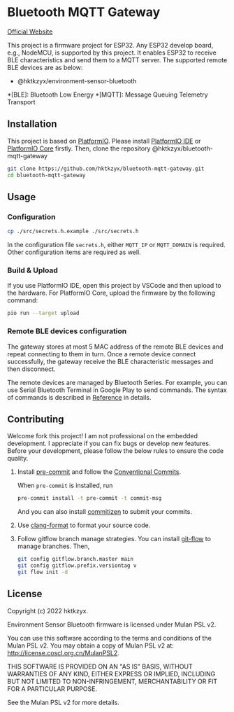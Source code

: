 # Bluetooth MQTT Gateway

[Official Website](https://hktkzyx.github.io/bluetooth-mqtt-gateway/)

This project is a firmware project for ESP32.
Any ESP32 develop board, e.g., NodeMCU, is supported by this project.
It enables ESP32 to receive BLE characteristics and send them to a MQTT server.
The supported remote BLE devices are as below:

- @hktkzyx/environment-sensor-bluetooth

*[BLE]: Bluetooth Low Energy
*[MQTT]: Message Queuing Telemetry Transport

## Installation

This project is based on [PlatformIO](https://platformio.org/).
Please install [PlatformIO IDE](https://platformio.org/platformio-ide)
or [PlatformIO Core](https://platformio.org/install/cli) firstly.
Then, clone the repository @hktkzyx/bluetooth-mqtt-gateway

```bash
git clone https://github.com/hktkzyx/bluetooth-mqtt-gateway.git
cd bluetooth-mqtt-gateway
```

## Usage

### Configuration

```bash
cp ./src/secrets.h.example ./src/secrets.h
```

In the configuration file `secrets.h`, either `MQTT_IP` or `MQTT_DOMAIN` is required.
Other configuration items are required as well.

### Build & Upload

If you use PlatformIO IDE, open this project by VSCode and then upload to the hardware.
For PlatformIO Core, upload the firmware by the following command:

```bash
pio run --target upload
```

### Remote BLE devices configuration

The gateway stores at most 5 MAC address of the remote BLE devices
and repeat connecting to them in turn.
Once a remote device connect successfully, the gateway receive the BLE characteristic messages
and then disconnect.

The remote devices are managed by Bluetooth Series.
For example, you can use Serial Bluetooth Terminal in Google Play to send commands.
The syntax of commands is described in [Reference](reference.md) in details.

## Contributing

Welcome fork this project!
I am not professional on the embedded development.
I appreciate if you can fix bugs or develop new features.
Before your development, please follow the below rules to ensure the code quality.

1. Install [pre-commit](https://pre-commit.com/)
   and follow the [Conventional Commits](https://www.conventionalcommits.org/en/v1.0.0/).

    When `pre-commit` is installed, run

    ```bash
    pre-commit install -t pre-commit -t commit-msg
    ```

    And you can also install [commitizen](https://github.com/commitizen-tools/commitizen) to submit your commits.

2. Use [clang-format](https://clang.llvm.org/docs/ClangFormat.html) to format your source code.
3. Follow gitflow branch manage strategies.
    You can install [git-flow](https://github.com/petervanderdoes/gitflow-avh) to manage branches. Then,

    ```bash
    git config gitflow.branch.master main
    git config gitflow.prefix.versiontag v
    git flow init -d
    ```

## License

Copyright (c) 2022 hktkzyx.

Environment Sensor Bluetooth firmware is licensed under Mulan PSL v2.

You can use this software according to the terms and conditions of the Mulan PSL v2. You may obtain a copy of Mulan PSL v2 at: http://license.coscl.org.cn/MulanPSL2.

THIS SOFTWARE IS PROVIDED ON AN "AS IS" BASIS, WITHOUT WARRANTIES OF ANY KIND, EITHER EXPRESS OR IMPLIED, INCLUDING BUT NOT LIMITED TO NON-INFRINGEMENT, MERCHANTABILITY OR FIT FOR A PARTICULAR PURPOSE.

See the Mulan PSL v2 for more details.
